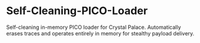 # Self-Cleaning-PICO-Loader
Self-cleaning in-memory PICO loader for Crystal Palace. Automatically erases traces and operates entirely in memory for stealthy payload delivery.
